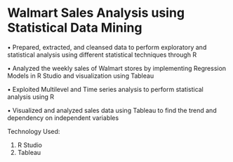# Walmart Sales Analysis using Statistical Data Mining

•	Prepared, extracted, and cleansed data to perform exploratory and statistical analysis using different statistical techniques through R

•	Analyzed the weekly sales of Walmart stores by implementing Regression Models in R Studio and visualization using Tableau

•	Exploited Multilevel and Time series analysis to perform statistical analysis using R 

•	Visualized and analyzed sales data using Tableau to find the trend and dependency on independent variables


Technology Used: 

1. R Studio
2. Tableau

